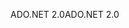<span data-ttu-id="d5dda-101">ADO.NET 2.0</span><span class="sxs-lookup"><span data-stu-id="d5dda-101">ADO.NET 2.0</span></span>